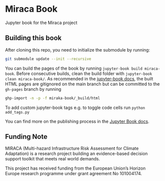 # Miraca Book

Jupyter book for the Miraca project

## Building this book

After cloning this repo, you need to initialize the submodule by running: 
```bash
git submodule update --init --recursive
```
You can build the pages of the book by running `jupyter-book build miraca-book`. Before consecutive builds, clean the build folder with `jupyter-book clean miraca-book/`. As recommended in the [jupyter-book docs](https://jupyterbook.org/en/stable/start/build.html#aside-source-vs-build-files), the built HTML pages are gitignored on the main branch but can be committed to the `gh-pages` branch by running

```bash
ghp-import -n -p -f miraka-book/_build/html
```

To add custom jupyter-book tags e.g. to toggle code cells run `python add_tags.py`

You can find more on the publishing process in the [Jupyter Book docs](https://jupyterbook.org/en/stable/start/publish.html#publish-your-book-online-with-github-pages).

## Funding Note

MIRACA (Multi-hazard Infrastructure Risk Assessment for Climate Adaptation) is a research project building an evidence-based decision support toolkit that meets real world demands.

This project has received funding from the European Union’s Horizon Europe research programme under grant agreement No 101004174.
